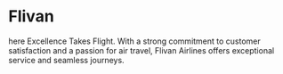 # Flivan
here Excellence Takes Flight. With a strong commitment to customer satisfaction and a passion for air travel, Flivan Airlines offers exceptional service and seamless journeys.
